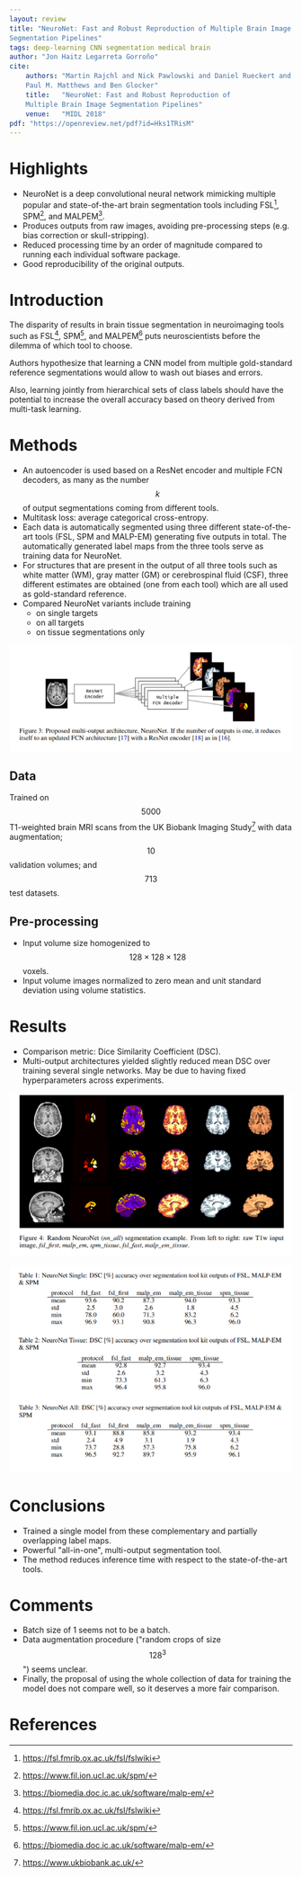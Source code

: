 ```yaml
---
layout: review
title: "NeuroNet: Fast and Robust Reproduction of Multiple Brain Image
Segmentation Pipelines"
tags: deep-learning CNN segmentation medical brain
author: "Jon Haitz Legarreta Gorroño"
cite:
    authors: "Martin Rajchl and Nick Pawlowski and Daniel Rueckert and
    Paul M. Matthews and Ben Glocker"
    title:   "NeuroNet: Fast and Robust Reproduction of
    Multiple Brain Image Segmentation Pipelines"
    venue:   "MIDL 2018"
pdf: "https://openreview.net/pdf?id=Hks1TRisM"
---
```



# Highlights

- NeuroNet is a deep convolutional neural network mimicking multiple popular
and state-of-the-art brain segmentation tools including FSL[^1], SPM[^2],
and MALPEM[^3].
- Produces outputs from raw images, avoiding pre-processing steps (e.g. bias
correction or skull-stripping).
- Reduced processing time by an order of magnitude compared to running each
individual software package.
- Good reproducibility of the original outputs.


# Introduction

The disparity of results in brain tissue segmentation in neuroimaging tools
such as FSL[^1], SPM[^2], and MALPEM[^3] puts neuroscientists before
the dilemma of which tool to choose.

Authors hypothesize that learning a CNN model from multiple gold-standard
reference segmentations would allow to wash out biases and errors.

Also, learning jointly from hierarchical sets of class labels should have the
potential to increase the overall accuracy based on theory derived from
multi-task learning.


# Methods

- An autoencoder is used based on a ResNet encoder and multiple FCN decoders,
as many as the number $$k$$ of output segmentations coming from different
tools.
- Multitask loss: average categorical cross-entropy.
- Each data is automatically segmented using three different state-of-the-art
tools (FSL, SPM and MALP-EM) generating five outputs in total. The
automatically generated label maps from the three tools serve as training data
for NeuroNet.
- For structures that are present in the output of all three tools such as
white matter (WM), gray matter (GM) or cerebrospinal fluid (CSF), three
different estimates are obtained (one from each tool) which are all used as
gold-standard reference.
- Compared NeuroNet variants include training
  - on single targets
  - on all targets
  - on tissue segmentations only

![](/deep-learning/images/NeuroNet/Architecture.png)


## Data

Trained on $$5000$$ T1-weighted brain MRI scans from the UK Biobank Imaging
Study[^4] with data augmentation; $$10$$ validation volumes; and
$$713$$ test datasets.

## Pre-processing

- Input volume size homogenized to $$128 \times 128 \times 128$$ voxels.
- Input volume images normalized to zero mean and unit standard deviation
using volume statistics.


# Results

- Comparison metric: Dice Similarity Coefficient (DSC).
- Multi-output architectures yielded slightly reduced mean DSC over
training several single networks. May be due to having fixed hyperparameters
across experiments.

![](/deep-learning/images/NeuroNet/Results_image.png)

![](/deep-learning/images/NeuroNet/Results_tables.png)

# Conclusions

- Trained a single model from these complementary and partially overlapping
label maps.
- Powerful "all-in-one", multi-output segmentation tool.
- The method reduces inference time with respect to the state-of-the-art tools.


# Comments
- Batch size of 1 seems not to be a batch.
- Data augmentation procedure ("random crops of size $$128^3$$") seems
unclear.
- Finally, the proposal of using the whole collection of data for training the
model does not compare well, so it deserves a more fair comparison.


# References
[^1]: https://fsl.fmrib.ox.ac.uk/fsl/fslwiki
[^2]: https://www.fil.ion.ucl.ac.uk/spm/
[^3]: https://biomedia.doc.ic.ac.uk/software/malp-em/
[^4]: https://www.ukbiobank.ac.uk/
